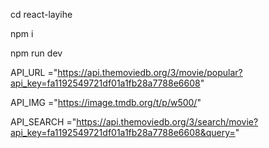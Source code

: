 cd react-layihe

npm i

npm run dev


API_URL ="https://api.themoviedb.org/3/movie/popular?api_key=fa1192549721df01a1fb28a7788e6608"

API_IMG ="https://image.tmdb.org/t/p/w500/"

API_SEARCH ="https://api.themoviedb.org/3/search/movie?api_key=fa1192549721df01a1fb28a7788e6608&query="

